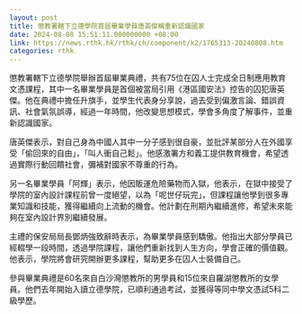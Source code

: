 ```yaml
---
layout: post
title: 懲教署轄下立德學院首屆畢業學員唐英傑稱重新認識國家
date: 2024-08-08 15:51:11.000000000 +08:00
link: https://news.rthk.hk/rthk/ch/component/k2/1765313-20240808.htm
categories: rthk
---
```


懲教署轄下立德學院舉辦首屆畢業典禮，共有75位在囚人士完成全日制應用教育文憑課程，其中一名畢業學員是首個被當局引用《港區國安法》控告的囚犯唐英傑。他在典禮中擔任升旗手，並學生代表身分享說，過去受到偏激言論、錯誤資訊、社會氣氛誤導，經過一年時間，他改變思想模式，學會多角度了解事件，並重新認識國家。

唐英傑表示，對自己身為中國人其中一分子感到很自豪，並批評某部分人在外國享受「偷回來的自由」，「叫人衝自己鬆」。他感激署方和義工提供教育機會，希望透過實際行動回饋社會，彌補對國家不尊重的行為。

另一名畢業學員「阿輝」表示，他因販運危險藥物而入獄，他表示，在獄中接受了學院的室內設計課程前曾一度絕望，以為「呢世仔玩完」，但課程讓他學到很多專業知識和技能，獲得繼續向上流動的機會。他計劃在刑期內繼續進修，希望未來能夠在室內設計界別繼續發展。

主禮的保安局局長鄧炳強致辭時表示，為畢業學員感到驕傲。他指出大部分學員已經輟學一段時間，透過學院課程，讓他們重新找到人生方向，學會正確的價值觀。他表示，學院將會研究開辦更多課程，幫助更多在囚人士裝備自己。

參與畢業典禮是60名來自白沙灣懲教所的男學員和15位來自羅湖懲教所的女學員。他們去年開始入讀立德學院，已順利通過考試，並獲得等同中學文憑試5科二級學歷。
